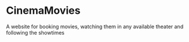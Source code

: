 # CinemaMovies
A website for booking movies, watching them in any available theater and following the showtimes
